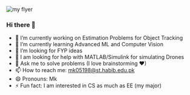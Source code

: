 
<!--
**mehhdiii/mehhdiii** is a ✨ _special_ ✨ repository because its `README.md` (this file) appears on your GitHub profile.

Here are some ideas to get you started:
-->
![my flyer](https://user-images.githubusercontent.com/60067141/121791883-2b1c1f00-cc08-11eb-8b73-4d81ae1a8dcd.png)


### Hi there 👋

- 🔭 I’m currently working on Estimation Problems for Object Tracking  
- 🌱 I’m currently learning Advanced ML and Computer Vision
- 👯 I’m looking for FYP ideas
- 🤔 I am looking for help with MATLAB/Simulink for simulating Drones
- 💬 Ask me to solve problems (I love brainstorming ❤)
- 📫 How to reach me: mk05198@st.habib.edu.pk
- 😄 Pronouns: Mk
- ⚡ Fun fact: I am interested in CS as much as EE (my major)





